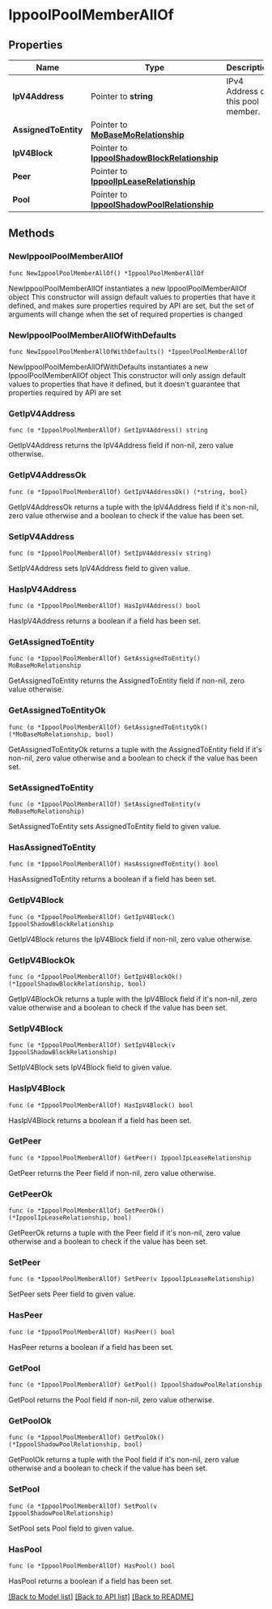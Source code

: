 # IppoolPoolMemberAllOf

## Properties

Name | Type | Description | Notes
------------ | ------------- | ------------- | -------------
**IpV4Address** | Pointer to **string** | IPv4 Address of this pool member. | [optional] 
**AssignedToEntity** | Pointer to [**MoBaseMoRelationship**](mo.BaseMo.Relationship.md) |  | [optional] 
**IpV4Block** | Pointer to [**IppoolShadowBlockRelationship**](ippool.ShadowBlock.Relationship.md) |  | [optional] 
**Peer** | Pointer to [**IppoolIpLeaseRelationship**](ippool.IpLease.Relationship.md) |  | [optional] 
**Pool** | Pointer to [**IppoolShadowPoolRelationship**](ippool.ShadowPool.Relationship.md) |  | [optional] 

## Methods

### NewIppoolPoolMemberAllOf

`func NewIppoolPoolMemberAllOf() *IppoolPoolMemberAllOf`

NewIppoolPoolMemberAllOf instantiates a new IppoolPoolMemberAllOf object
This constructor will assign default values to properties that have it defined,
and makes sure properties required by API are set, but the set of arguments
will change when the set of required properties is changed

### NewIppoolPoolMemberAllOfWithDefaults

`func NewIppoolPoolMemberAllOfWithDefaults() *IppoolPoolMemberAllOf`

NewIppoolPoolMemberAllOfWithDefaults instantiates a new IppoolPoolMemberAllOf object
This constructor will only assign default values to properties that have it defined,
but it doesn't guarantee that properties required by API are set

### GetIpV4Address

`func (o *IppoolPoolMemberAllOf) GetIpV4Address() string`

GetIpV4Address returns the IpV4Address field if non-nil, zero value otherwise.

### GetIpV4AddressOk

`func (o *IppoolPoolMemberAllOf) GetIpV4AddressOk() (*string, bool)`

GetIpV4AddressOk returns a tuple with the IpV4Address field if it's non-nil, zero value otherwise
and a boolean to check if the value has been set.

### SetIpV4Address

`func (o *IppoolPoolMemberAllOf) SetIpV4Address(v string)`

SetIpV4Address sets IpV4Address field to given value.

### HasIpV4Address

`func (o *IppoolPoolMemberAllOf) HasIpV4Address() bool`

HasIpV4Address returns a boolean if a field has been set.

### GetAssignedToEntity

`func (o *IppoolPoolMemberAllOf) GetAssignedToEntity() MoBaseMoRelationship`

GetAssignedToEntity returns the AssignedToEntity field if non-nil, zero value otherwise.

### GetAssignedToEntityOk

`func (o *IppoolPoolMemberAllOf) GetAssignedToEntityOk() (*MoBaseMoRelationship, bool)`

GetAssignedToEntityOk returns a tuple with the AssignedToEntity field if it's non-nil, zero value otherwise
and a boolean to check if the value has been set.

### SetAssignedToEntity

`func (o *IppoolPoolMemberAllOf) SetAssignedToEntity(v MoBaseMoRelationship)`

SetAssignedToEntity sets AssignedToEntity field to given value.

### HasAssignedToEntity

`func (o *IppoolPoolMemberAllOf) HasAssignedToEntity() bool`

HasAssignedToEntity returns a boolean if a field has been set.

### GetIpV4Block

`func (o *IppoolPoolMemberAllOf) GetIpV4Block() IppoolShadowBlockRelationship`

GetIpV4Block returns the IpV4Block field if non-nil, zero value otherwise.

### GetIpV4BlockOk

`func (o *IppoolPoolMemberAllOf) GetIpV4BlockOk() (*IppoolShadowBlockRelationship, bool)`

GetIpV4BlockOk returns a tuple with the IpV4Block field if it's non-nil, zero value otherwise
and a boolean to check if the value has been set.

### SetIpV4Block

`func (o *IppoolPoolMemberAllOf) SetIpV4Block(v IppoolShadowBlockRelationship)`

SetIpV4Block sets IpV4Block field to given value.

### HasIpV4Block

`func (o *IppoolPoolMemberAllOf) HasIpV4Block() bool`

HasIpV4Block returns a boolean if a field has been set.

### GetPeer

`func (o *IppoolPoolMemberAllOf) GetPeer() IppoolIpLeaseRelationship`

GetPeer returns the Peer field if non-nil, zero value otherwise.

### GetPeerOk

`func (o *IppoolPoolMemberAllOf) GetPeerOk() (*IppoolIpLeaseRelationship, bool)`

GetPeerOk returns a tuple with the Peer field if it's non-nil, zero value otherwise
and a boolean to check if the value has been set.

### SetPeer

`func (o *IppoolPoolMemberAllOf) SetPeer(v IppoolIpLeaseRelationship)`

SetPeer sets Peer field to given value.

### HasPeer

`func (o *IppoolPoolMemberAllOf) HasPeer() bool`

HasPeer returns a boolean if a field has been set.

### GetPool

`func (o *IppoolPoolMemberAllOf) GetPool() IppoolShadowPoolRelationship`

GetPool returns the Pool field if non-nil, zero value otherwise.

### GetPoolOk

`func (o *IppoolPoolMemberAllOf) GetPoolOk() (*IppoolShadowPoolRelationship, bool)`

GetPoolOk returns a tuple with the Pool field if it's non-nil, zero value otherwise
and a boolean to check if the value has been set.

### SetPool

`func (o *IppoolPoolMemberAllOf) SetPool(v IppoolShadowPoolRelationship)`

SetPool sets Pool field to given value.

### HasPool

`func (o *IppoolPoolMemberAllOf) HasPool() bool`

HasPool returns a boolean if a field has been set.


[[Back to Model list]](../README.md#documentation-for-models) [[Back to API list]](../README.md#documentation-for-api-endpoints) [[Back to README]](../README.md)


